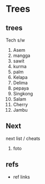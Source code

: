 # Trees

## trees

Tech s/w

1. Asem
2. mangga
3. sawit
4. kurma
5. palm
6. Kelapa
7. Delima
8. pepaya
9. Singkong
10. Salam
11. Cherry
12. Jambu

## Next

next list / cheats

1. foto

## refs

- ref links
